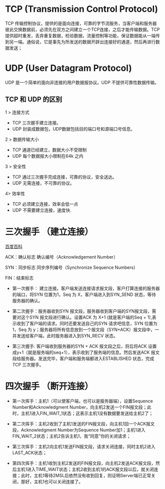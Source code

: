 # TCP (Transmission Control Protocol)

TCP 传输控制协议，提供的是面向连接，可靠的字节流服务，当客户端和服务器彼此交换数据前，必须先在双方之间建立一个TCP连接，之后才能传输数据。TCP提供超时重发，丢弃重复数据，检验数据，流量控制等功能，保证数据能从一端传到另一端。通俗说，它是事先为所发送的数据开辟出连接好的通道，然后再进行数据发送；


# UDP (User Datagram Protocol) 

UDP 是一个简单的面向非连接的用户数据报协议。UDP 不提供可靠性数据传输。


## TCP 和 UDP 的区别
1 > 连接方式  
* TCP 三次握手建立连接。
* UDP 封装成数据包，UDP数据包括目的端口号和源端口号信息。

2 > 数据传输大小 
* TCP 通道已经建立，数据大小不受限制
* UDP 每个数据报大小限制在64k 之内

3 > 安全性 
* TCP 通过三次握手完成连接，可靠的协议，安全送达。
* UDP 无需连接，不可靠的协议。

4> 效率性
* TCP 必须建立连接，效率会低一点
* UDP 不需要建立连接，速度快.


# 三次握手 （建立连接）
[百度百科](https://baike.baidu.com/item/%E4%B8%89%E6%AC%A1%E6%8F%A1%E6%89%8B/5111559?fr=aladdin)   

ACK：确认标志 确认编号（Acknowledgement Number）  

SYN：同步标志 同步序列编号（Synchronize Sequence Numbers） 

FIN：结束标志  



* 第一次握手： 建立连接。客户端发送连接请求报文段，客户打算连接的服务器的端口，将SYN 位置为1，Seq 为 X，客户端进入到SYN_SEND 状态，等待服务器的确认。

* 第二次握手：服务器收到SYN 报文段，服务器收到客户端的SYN报文段，需要对这个SYN 报文段进行确认。设置ACK 为 X+1 (就是客户端的Seq + 1),表示收到了客户端的请求。同时还要发送自己的SYN 请求吧信息，SYN 位置为1，Seq 为 y；服务器将所有信息放到一个报文段（SYN+ACK）报文段中，一并发送给客户端，此时服务器进入到SYN_RECV 状态。

* 第三次握手: 客户端收到服务器的SYN + ACK 报文段之后，将后将ACK 设置成y+1（就是服务端的seq+1），表示收到了服务端的信息。然后发送ACK 报文段给服务器。发送完毕，客户端和服务端都进入ESTABLISHED 状态，完成TCP 三次握手。







 # 四次握手 （断开连接）
 
* 第一次挥手：主机1（可以使客户端，也可以是服务器端），设置Sequence Number和Acknowledgment Number，向主机2发送一个FIN报文段；此时，主机1进入FIN_WAIT_1状态；这表示主机1没有数据要发送给主机2了；

* 第二次挥手：主机2收到了主机1发送的FIN报文段，向主机1回一个ACK报文段，Acknowledgment Number为Sequence Number加1；主机1进入FIN_WAIT_2状态；主机2告诉主机1，我“同意”你的关闭请求； 
 
* 第三次挥手：主机2向主机1发送FIN报文段，请求关闭连接，同时主机2进入LAST_ACK状态；  

* 第四次挥手：主机1收到主机2发送的FIN报文段，向主机2发送ACK报文段，然后主机1进入TIME_WAIT状态；主机2收到主机1的ACK报文段以后，就关闭连接；此时，主机1等待2MSL后依然没有收到回复，则证明Server端已正常关闭，那好，主机1也可以关闭连接了。
